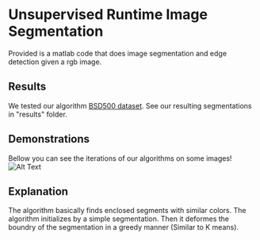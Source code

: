 # Unsupervised Runtime Image Segmentation


Provided is a matlab code that does image segmentation and edge detection given a rgb image. 


## Results
We tested our algorithm [BSD500 dataset](https://www2.eecs.berkeley.edu/Research/Projects/CS/vision/bsds/). See our resulting segmentations in "results" folder.


## Demonstrations
Bellow you can see the iterations of our algorithms on some images!
![Alt Text](out.gif)



## Explanation
The algorithm basically finds enclosed segments with similar colors. The algorithm initializes by a simple segmentation. Then it deformes the boundry of the segmentation in a greedy manner (Similar to K means).
